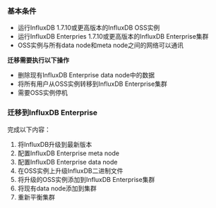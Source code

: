 
### 基本条件
- 运行InfluxDB 1.7.10或更高版本的InfluxDB OSS实例
- 运行InfluxDB Enterpries 1.7.10或更高版本的InfluxDB Enterprise集群
- OSS实例与所有data node和meta node之间的网络可以通讯

**迁移需要执行以下操作**
- 删除现有InfluxDB Enterprise data node中的数据
- 将所有用户从OSS实例转移到InfluxDB Enterprise集群
- 需要OSS实例停机

### 迁移到InfluxDB Enterprise
完成以下内容：
1. 将InfluxDB升级到最新版本
2. 配置InfluxDB Enterprise meta node
3. 配置InfluxDB Enterprise data node
4. 在OSS实例上升级InfluxDB二进制文件
5. 将升级的OSS实例添加到InfluxDB Enterprise集群
6. 将现有data node添加到集群
7. 重新平衡集群
